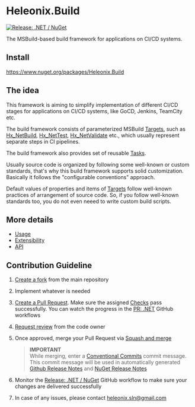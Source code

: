 # Heleonix.Build

[![Release: .NET / NuGet](https://github.com/Heleonix/Heleonix.Build/actions/workflows/release-net-nuget.yml/badge.svg)](https://github.com/Heleonix/Heleonix.Build/actions/workflows/release-net-nuget.yml)

The MSBuild-based build framework for applications on CI/CD systems.

## Install

https://www.nuget.org/packages/Heleonix.Build

## The idea

This framework is aiming to simplify implementation of different CI/CD stages for applications on CI/CD systems,
like GoCD, Jenkins, TeamCity etc.

The build framework consists of parameterized MSBuild [Targets](https://heleonix.github.io/docs/Heleonix.Build/api/Targets/index.html),
such as [Hx_NetBuild](https://heleonix.github.io/docs/Heleonix.Build/api/Targets/Hx_NetBuild.html),
[Hx_NetTest](https://heleonix.github.io/docs/Heleonix.Build/api/Targets/Hx_NetTest.html),
[Hx_NetValidate](https://heleonix.github.io/docs/Heleonix.Build/api/Targets/Hx_NetValidate.html) etc.,
which usually represent separate steps in CI pipelines.

The build framework also provides set of reusable [Tasks](https://heleonix.github.io/docs/Heleonix.Build/api/Tasks/index.html).

Usually source code is organized by following some well-known or custom standards, that's why this build framework
supports solid customization. Basically it follows the "configurable conventions" approach.

Default values of properties and items of [Targets](https://heleonix.github.io/docs/Heleonix.Build/api/Targets/index.html) follow well-known practices of arrangement of source code.
So, if you follow well-known standards too, you do not even neeed to write custom build scripts.

## More details

- [Usage](https://heleonix.github.io/docs/Heleonix.Build/usage.html)
- [Extensibility](https://heleonix.github.io/docs/Heleonix.Build/extensibility.html)
- [API](https://heleonix.github.io/docs/Heleonix.Build/api/Heleonix.Build.html)

## Contribution Guideline

1. [Create a fork](https://github.com/Heleonix/Heleonix.Build/fork) from the main repository
2. Implement whatever is needed
3. [Create a Pull Request](https://docs.github.com/en/pull-requests/collaborating-with-pull-requests/proposing-changes-to-your-work-with-pull-requests/creating-a-pull-request-from-a-fork).
   Make sure the assigned [Checks](https://docs.github.com/en/pull-requests/collaborating-with-pull-requests/collaborating-on-repositories-with-code-quality-features/about-status-checks#checks) pass successfully.
   You can watch the progress in the [PR: .NET](https://github.com/Heleonix/Heleonix.Build/actions/workflows/pr-net.yml) GitHub workflows
4. [Request review](https://docs.github.com/en/pull-requests/collaborating-with-pull-requests/proposing-changes-to-your-work-with-pull-requests/requesting-a-pull-request-review) from the code owner
5. Once approved, merge your Pull Request via [Squash and merge](https://docs.github.com/en/pull-requests/collaborating-with-pull-requests/incorporating-changes-from-a-pull-request/about-pull-request-merges#squash-and-merge-your-commits)

   > **IMPORTANT**  
   > While merging, enter a [Conventional Commits](https://www.conventionalcommits.org/) commit message.
   > This commit message will be used in automatically generated [Github Release Notes](https://github.com/Heleonix/Heleonix.Build/releases)
   > and [NuGet Release Notes](https://www.nuget.org/packages/Heleonix.Build/#releasenotes-body-tab)

5. Monitor the [Release: .NET / NuGet](https://github.com/Heleonix/Heleonix.Build/actions/workflows/release-net-nuget.yml) GitHub workflow to make sure your changes are delivered successfully
5. In case of any issues, please contact [heleonix.sln@gmail.com](mailto:heleonix.sln@gmail.com)
